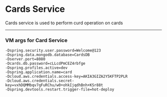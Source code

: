 # Cards Service
Cards service is used to perform curd operation on cards

---

### VM args for Card Service

``` blockquote
-Dspring.security.user.password=Welcome@123
-Dspring.data.mongodb.database=CardsDB
-Dserver.port=8080
-Dcards.db.password=cLLcdPmCEZ4rbfge
-Dspring.profiles.active=dev
-Dspring.application.name=card
-Dcloud.aws.credentials.access-key=AKIA3GIZA2Y5KFTP2PLR
-Dcloud.aws.credentials.secret-key=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
-Dspring.devtools.restart.trigger-file=hot-deploy
```
